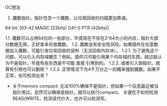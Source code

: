 GC想法

1. 魔数指针。指针包含一个魔数，让垃圾回收的扫描更加靠谱。

64 bit: [63-42 MAGIC (22bits) ][41-0 PTR (42bits)]

1.1. 魔数可以占用64位的一些部分，毕竟现在不存在2^64大小的内存，指针大部分数据无用，正好拿来存放魔数。
1.2. 魔数会有安全性风险。如果插件在任意数据加入魔数，可能引发垃圾回收的误判（无法回收内存块）。
1.2.1. 为了避免这个问题，可以引入内存域概念？例如，插件只可能引用某个内存域的东西，超过就认为不是指针。毕竟有些东西是不可能 直接 引用到的。
1.2.2. 或者引入弱指针。就算有引用也可以删除？
1.2.3. 正常情况下为4千万分之一的概率撞到魔数。如果不正常，也可检测出来？

- 关于memory compact: 无法100%确保不是指针，但如果一个玩意最近被当指针用过，显然可以确保是指针。就可以执行compact。
关键在于如何检测READ/WRITE。检测读代价大，也许可以检测写。


